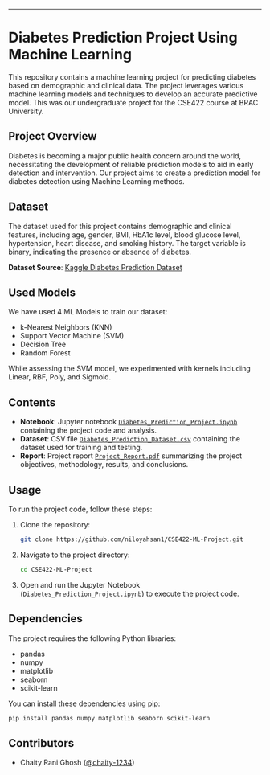 ---

# Diabetes Prediction Project Using Machine Learning

This repository contains a machine learning project for predicting diabetes based on demographic and clinical data. The project leverages various machine learning models and techniques to develop an accurate predictive model. This was our undergraduate project for the CSE422 course at BRAC University.

## Project Overview

Diabetes is becoming a major public health concern around the world, necessitating the development of reliable prediction models to aid in early detection and intervention. Our project aims to create a prediction model for diabetes detection using Machine Learning methods.

## Dataset

The dataset used for this project contains demographic and clinical features, including age, gender, BMI, HbA1c level, blood glucose level, hypertension, heart disease, and smoking history. The target variable is binary, indicating the presence or absence of diabetes.

**Dataset Source**: [Kaggle Diabetes Prediction Dataset](https://www.kaggle.com/datasets/iammustafatz/diabetes-prediction-dataset)

## Used Models

We have used 4 ML Models to train our dataset:

- k-Nearest Neighbors (KNN)
- Support Vector Machine (SVM)
- Decision Tree
- Random Forest
  
While assessing the SVM model, we experimented with kernels including Linear, RBF, Poly, and Sigmoid.

## Contents

- **Notebook**: Jupyter notebook [`Diabetes_Prediction_Project.ipynb`](https://github.com/niloyahsan1/CSE422-ML-Project/blob/main/Diabetes_Prediction_Project.ipynb) containing the project code and analysis.
- **Dataset**: CSV file [`Diabetes_Prediction_Dataset.csv`](https://github.com/niloyahsan1/CSE422-ML-Project/blob/main/Diabetes_Prediction_Dataset.csv) containing the dataset used for training and testing.
- **Report**: Project report [`Project_Report.pdf`]() summarizing the project objectives, methodology, results, and conclusions.

## Usage

To run the project code, follow these steps:

1. Clone the repository:

   ```bash
   git clone https://github.com/niloyahsan1/CSE422-ML-Project.git
   ```

2. Navigate to the project directory:

   ```bash
   cd CSE422-ML-Project
   ```

3. Open and run the Jupyter Notebook (`Diabetes_Prediction_Project.ipynb`) to execute the project code.

## Dependencies

The project requires the following Python libraries:

- pandas
- numpy
- matplotlib
- seaborn
- scikit-learn

You can install these dependencies using pip:

```bash
pip install pandas numpy matplotlib seaborn scikit-learn
```

## Contributors

- Chaity Rani Ghosh ([@chaity-1234](https://github.com/chaity-1234))

